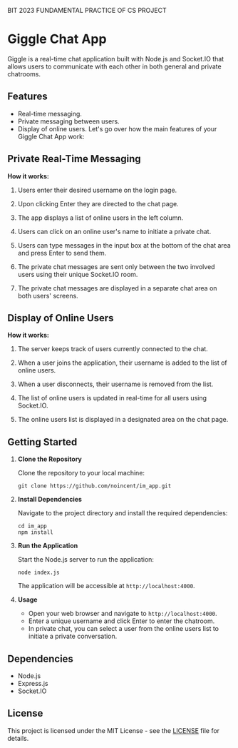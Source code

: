 BIT 2023 FUNDAMENTAL PRACTICE OF CS PROJECT

# Giggle Chat App

Giggle is a real-time chat application built with Node.js and Socket.IO that allows users to communicate with each other in both general and private chatrooms.


## Features

- Real-time messaging.
- Private messaging between users.
- Display of online users.
Let's go over how the main features of your Giggle Chat App work:


## Private Real-Time Messaging

**How it works:**
1. Users enter their desired username on the login 
page.

2. Upon clicking Enter they are directed to the  chat page.

3. The app displays a list of online users in the left column.

4. Users can click on an online user's name to initiate a private chat.

5. Users can type messages in the input box at the bottom of the chat area and press Enter to send them.

6. The private chat messages are sent only between the two involved users using their unique Socket.IO room.

7. The private chat messages are displayed in a separate chat area on both users' screens.

## Display of Online Users

**How it works:**
1. The server keeps track of users currently connected to the chat.

2. When a user joins the application, their username is added to the list of online users.

3. When a user disconnects, their username is removed from the list.

4. The list of online users is updated in real-time for all users using Socket.IO.

5. The online users list is displayed in a designated area on the chat page.



## Getting Started

1. **Clone the Repository**

    Clone the repository to your local machine:

    ```
    git clone https://github.com/noincent/im_app.git
    ```

2. **Install Dependencies**

    Navigate to the project directory and install the required dependencies:

    ```
    cd im_app
    npm install
    ```

3. **Run the Application**

    Start the Node.js server to run the application:

    ```
    node index.js
    ```

    The application will be accessible at `http://localhost:4000`.

4. **Usage**

    - Open your web browser and navigate to `http://localhost:4000`.
    - Enter a unique username and click Enter to enter the chatroom.
    - In private chat, you can select a user from the online users list to initiate a private conversation.

## Dependencies

- Node.js
- Express.js
- Socket.IO

## License

This project is licensed under the MIT License - see the [LICENSE](LICENSE) file for details.

